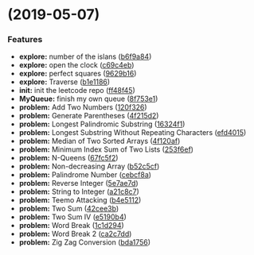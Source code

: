 #  (2019-05-07)


### Features

* **explore:** number of the islans ([b6f9a84](https://github.com/MRuihoo/LeetCode/commit/b6f9a84))
* **explore:** open the clock ([c69c4eb](https://github.com/MRuihoo/LeetCode/commit/c69c4eb))
* **explore:** perfect squares ([9629b16](https://github.com/MRuihoo/LeetCode/commit/9629b16))
* **explore:** Traverse ([b1e1186](https://github.com/MRuihoo/LeetCode/commit/b1e1186))
* **init:** init the leetcode repo ([ff48f45](https://github.com/MRuihoo/LeetCode/commit/ff48f45))
* **MyQueue:** finish my own queue ([8f753e1](https://github.com/MRuihoo/LeetCode/commit/8f753e1))
* **problem:** Add Two Numbers ([120f326](https://github.com/MRuihoo/LeetCode/commit/120f326))
* **problem:** Generate Parentheses ([4f215d2](https://github.com/MRuihoo/LeetCode/commit/4f215d2))
* **problem:** Longest Palindromic Substring ([16324f1](https://github.com/MRuihoo/LeetCode/commit/16324f1))
* **problem:** Longest Substring Without Repeating Characters ([efd4015](https://github.com/MRuihoo/LeetCode/commit/efd4015))
* **problem:** Median of Two Sorted Arrays ([4f120af](https://github.com/MRuihoo/LeetCode/commit/4f120af))
* **problem:** Minimum Index Sum of Two Lists ([253f6ef](https://github.com/MRuihoo/LeetCode/commit/253f6ef))
* **problem:** N-Queens ([67fc5f2](https://github.com/MRuihoo/LeetCode/commit/67fc5f2))
* **problem:** Non-decreasing Array ([b52c5cf](https://github.com/MRuihoo/LeetCode/commit/b52c5cf))
* **problem:** Palindrome Number ([cebcf8a](https://github.com/MRuihoo/LeetCode/commit/cebcf8a))
* **problem:** Reverse Integer ([5e7ae7d](https://github.com/MRuihoo/LeetCode/commit/5e7ae7d))
* **problem:** String to Integer ([a21c8c7](https://github.com/MRuihoo/LeetCode/commit/a21c8c7))
* **problem:** Teemo Attacking ([b4e5112](https://github.com/MRuihoo/LeetCode/commit/b4e5112))
* **problem:** Two Sum ([42cee3b](https://github.com/MRuihoo/LeetCode/commit/42cee3b))
* **problem:** Two Sum IV ([e5190b4](https://github.com/MRuihoo/LeetCode/commit/e5190b4))
* **problem:** Word Break ([1c1d294](https://github.com/MRuihoo/LeetCode/commit/1c1d294))
* **problem:** Word Break 2 ([ca2c7dd](https://github.com/MRuihoo/LeetCode/commit/ca2c7dd))
* **problem:** Zig Zag Conversion ([bda1756](https://github.com/MRuihoo/LeetCode/commit/bda1756))



